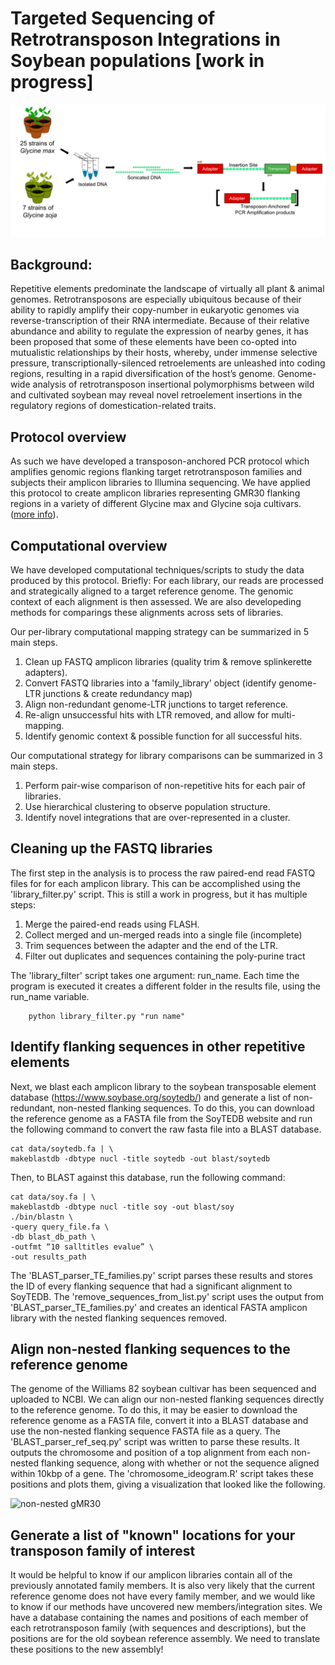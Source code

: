 # Targeted Sequencing of Retrotransposon Integrations in Soybean populations  [work in progress]
<center><a href = "https://github.com/jasenjackson/tea-seq/"><img src = "https://github.com/jasenjackson/tea-seq/blob/master/Screen%20Shot%202019-03-31%20at%204.18.19%20PM.png?raw=true"/></a></center>

## Background: 
Repetitive elements predominate the landscape of virtually all plant & animal genomes. Retrotransposons are especially ubiquitous because of their ability to rapidly amplify their copy-number in eukaryotic genomes via reverse-transcription of their RNA intermediate. Because of their relative abundance and ability to regulate the expression of nearby genes, it has been proposed that some of these elements have been co-opted into mutualistic relationships by their hosts, whereby, under immense selective pressure, transcriptionally-silenced retroelements are unleashed into coding regions, resulting in a rapid diversification of the host’s genome. Genome-wide analysis of retrotransposon insertional polymorphisms between wild and cultivated soybean may reveal novel retroelement insertions in the regulatory regions of domestication-related traits.

## Protocol overview
As such we have developed a transposon-anchored PCR protocol which amplifies genomic regions flanking target retrotransposon families and subjects their amplicon libraries to Illumina sequencing. We have applied this protocol to create amplicon libraries representing GMR30 flanking regions in a variety of different Glycine max and Glycine soja cultivars.  (<a href="https://bit.ly/2WzWjmg">more info</a>).

## Computational overview
We have developed computational techniques/scripts to study the data produced by this protocol. Briefly: For each library, our reads are processed and strategically aligned to a target reference genome. The genomic context of each alignment is then assessed. We are also developeding methods for comparings these alignments across sets of libraries.

Our per-library computational mapping strategy can be summarized in 5 main steps. 
1. Clean up FASTQ amplicon libraries (quality trim & remove splinkerette adapters).
2. Convert FASTQ libraries into a 'family_library' object (identify genome-LTR junctions & create redundancy map)
3. Align non-redundant genome-LTR junctions to target reference. 
4. Re-align unsuccessful hits with LTR removed, and allow for multi-mapping.
5. Identify genomic context & possible function for all successful hits. 

Our computational strategy for library comparisons can be summarized in 3 main steps. 
1. Perform pair-wise comparison of non-repetitive hits for each pair of libraries. 
2. Use hierarchical clustering to observe population structure. 
3. Identify novel integrations that are over-represented in a cluster. 

## Cleaning up the FASTQ libraries
The first step in the analysis is to process the raw paired-end read FASTQ files for  for each amplicon library. This can be accomplished using the 'library_filter.py' script. This is still a work in progress, but it has multiple steps:
1. Merge the paired-end reads using FLASH.
2. Collect merged and un-merged reads into a single file (incomplete)
3. Trim sequences between the adapter and the end of the LTR.
4. Filter out duplicates and sequences containing the poly-purine tract

The 'library_filter' script takes one argument: run_name. Each time the program is executed it creates a different folder in the results file, using the run_name variable.
        
        python library_filter.py "run name"

## Identify flanking sequences in other repetitive elements
Next, we blast each amplicon library to the soybean transposable element database (https://www.soybase.org/soytedb/) and generate a list of non-redundant, non-nested flanking sequences. To do this, you can download the reference genome as a FASTA file from the SoyTEDB website and run the following command to convert the raw fasta file into a BLAST database. 

    cat data/soytedb.fa | \
    makeblastdb -dbtype nucl -title soytedb -out blast/soytedb

Then, to BLAST against this database, run the following command:

    cat data/soy.fa | \
    makeblastdb -dbtype nucl -title soy -out blast/soy
    ./bin/blastn \
    -query query_file.fa \
    -db blast_db_path \
    -outfmt “10 salltitles evalue” \
    -out results_path
    
The 'BLAST_parser_TE_families.py' script parses these results and stores the ID of every flanking sequence that had a significant alignment to SoyTEDB. The 'remove_sequences_from_list.py' script uses the output from 'BLAST_parser_TE_families.py' and creates an identical FASTA amplicon library with the nested flanking sequences removed. 

## Align non-nested flanking sequences to the reference genome
The genome of the Williams 82 soybean cultivar has been sequenced and uploaded to NCBI. We can align our non-nested flanking sequences directly to the reference genome. To do this, it may be easier to download the reference genome as a FASTA file, convert it into a BLAST database and use the non-nested flanking sequence FASTA file as a query. The 'BLAST_parser_ref_seq.py' script was written to parse these results. It outputs the chromosome and position of a top alignment from each non-nested flanking sequence, along with whether or not the sequence aligned within 10kbp of a gene. The 'chromosome_ideogram.R' script takes these positions and plots them, giving a visualization that looked like the following.

![non-nested gMR30](https://github.com/jasenjackson/tea-seq/blob/master/non-nested-GMR30-sites-HL2.png?raw=true)
      
## Generate a list of "known" locations for your transposon family of interest
It would be helpful to know if our amplicon libraries contain all of the previously annotated family members. It is also very likely that the current reference genome does not have every family member, and we would like to know if our methods have uncovered new members/integration sites. We have a database containing the names and positions of each member of each retrotransposon family (with sequences and descriptions), but the positions are for the old soybean reference assembly. We need to translate these positions to the new assembly! 




